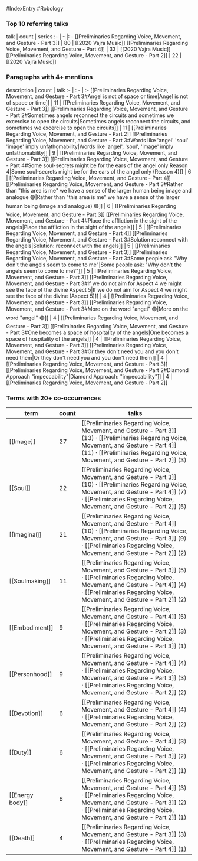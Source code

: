 #IndexEntry #Robology

### Top 10 referring talks
talk | count | series
:- | - |: -
[[Preliminaries Regarding Voice, Movement, and Gesture - Part 3]] | 80 | [[2020 Vajra Music]]
[[Preliminaries Regarding Voice, Movement, and Gesture - Part 4]] | 33 | [[2020 Vajra Music]]
[[Preliminaries Regarding Voice, Movement, and Gesture - Part 2]] | 22 | [[2020 Vajra Music]]

### Paragraphs with 4+ mentions
description | count | talk
:- | : - | :-
[[Preliminaries Regarding Voice, Movement, and Gesture - Part 3#Angel is not of space or time\|Angel is not of space or time]] | 11 | [[Preliminaries Regarding Voice, Movement, and Gesture - Part 3]]
[[Preliminaries Regarding Voice, Movement, and Gesture - Part 2#Sometimes angels reconnect the circuits and sometimes we excercise to open the circuits\|Sometimes angels reconnect the circuits, and sometimes we excercise to open the circuits]] | 11 | [[Preliminaries Regarding Voice, Movement, and Gesture - Part 2]]
[[Preliminaries Regarding Voice, Movement, and Gesture - Part 3#Words like 'angel' 'soul' 'image' imply unfathomability\|Words like 'angel', 'soul', 'image' imply unfathomability]] | 9 | [[Preliminaries Regarding Voice, Movement, and Gesture - Part 3]]
[[Preliminaries Regarding Voice, Movement, and Gesture - Part 4#Some soul-secrets might be for the ears of the angel only Reason 4\|Some soul-secrets might be for the ears of the angel only (Reason 4)]] | 6 | [[Preliminaries Regarding Voice, Movement, and Gesture - Part 4]]
[[Preliminaries Regarding Voice, Movement, and Gesture - Part 3#Rather than "this area is me" we have a sense of the larger human being image and analogue 🟢\|Rather than "this area is me" we have a sense of the larger human being (image and analogue) 🟢]] | 6 | [[Preliminaries Regarding Voice, Movement, and Gesture - Part 3]]
[[Preliminaries Regarding Voice, Movement, and Gesture - Part 4#Place the affliction in the sight of the angels\|Place the affliction in the sight of the angels]] | 5 | [[Preliminaries Regarding Voice, Movement, and Gesture - Part 4]]
[[Preliminaries Regarding Voice, Movement, and Gesture - Part 3#Solution reconnect with the angels\|Solution: reconnect with the angels]] | 5 | [[Preliminaries Regarding Voice, Movement, and Gesture - Part 3]]
[[Preliminaries Regarding Voice, Movement, and Gesture - Part 3#Some people ask "Why don't the angels seem to come to me"\|Some people ask: "Why don't the angels seem to come to me?"]] | 5 | [[Preliminaries Regarding Voice, Movement, and Gesture - Part 3]]
[[Preliminaries Regarding Voice, Movement, and Gesture - Part 3#If we do not aim for Aspect 4 we might see the face of the divine Aspect 5\|If we do not aim for Aspect 4 we might see the face of the divine (Aspect 5)]] | 4 | [[Preliminaries Regarding Voice, Movement, and Gesture - Part 3]]
[[Preliminaries Regarding Voice, Movement, and Gesture - Part 3#More on the word "angel" 🟢\|More on the word "angel" 🟢]] | 4 | [[Preliminaries Regarding Voice, Movement, and Gesture - Part 3]]
[[Preliminaries Regarding Voice, Movement, and Gesture - Part 3#One becomes a space of hospitality of the angels\|One becomes a space of hospitality of the angels]] | 4 | [[Preliminaries Regarding Voice, Movement, and Gesture - Part 3]]
[[Preliminaries Regarding Voice, Movement, and Gesture - Part 3#Or they don't need you and you don't need them\|Or they don't need you and you don't need them]] | 4 | [[Preliminaries Regarding Voice, Movement, and Gesture - Part 3]]
[[Preliminaries Regarding Voice, Movement, and Gesture - Part 2#Diamond Approach "impeccability"\|Diamond Approach: "impeccability"]] | 4 | [[Preliminaries Regarding Voice, Movement, and Gesture - Part 2]]

### Terms with 20+ co-occurrences
term | count | talks
-|-|-
[[Image]] | 27 | <span class="counts">[[Preliminaries Regarding Voice, Movement, and Gesture - Part 3]] (13) · [[Preliminaries Regarding Voice, Movement, and Gesture - Part 4]] (11) · [[Preliminaries Regarding Voice, Movement, and Gesture - Part 2]] (3)</span> 
[[Soul]] | 22 | <span class="counts">[[Preliminaries Regarding Voice, Movement, and Gesture - Part 3]] (10) · [[Preliminaries Regarding Voice, Movement, and Gesture - Part 4]] (7) · [[Preliminaries Regarding Voice, Movement, and Gesture - Part 2]] (5)</span> 
[[Imaginal]] | 21 | <span class="counts">[[Preliminaries Regarding Voice, Movement, and Gesture - Part 4]] (10) · [[Preliminaries Regarding Voice, Movement, and Gesture - Part 3]] (9) · [[Preliminaries Regarding Voice, Movement, and Gesture - Part 2]] (2)</span> 
[[Soulmaking]] | 11 | <span class="counts">[[Preliminaries Regarding Voice, Movement, and Gesture - Part 3]] (5) · [[Preliminaries Regarding Voice, Movement, and Gesture - Part 4]] (4) · [[Preliminaries Regarding Voice, Movement, and Gesture - Part 2]] (2)</span> 
[[Embodiment]] | 9 | <span class="counts">[[Preliminaries Regarding Voice, Movement, and Gesture - Part 4]] (5) · [[Preliminaries Regarding Voice, Movement, and Gesture - Part 2]] (3) · [[Preliminaries Regarding Voice, Movement, and Gesture - Part 3]] (1)</span> 
[[Personhood]] | 9 | <span class="counts">[[Preliminaries Regarding Voice, Movement, and Gesture - Part 4]] (4) · [[Preliminaries Regarding Voice, Movement, and Gesture - Part 3]] (3) · [[Preliminaries Regarding Voice, Movement, and Gesture - Part 2]] (2)</span> 
[[Devotion]] | 6 | <span class="counts">[[Preliminaries Regarding Voice, Movement, and Gesture - Part 4]] (4) · [[Preliminaries Regarding Voice, Movement, and Gesture - Part 2]] (2)</span> 
[[Duty]] | 6 | <span class="counts">[[Preliminaries Regarding Voice, Movement, and Gesture - Part 4]] (3) · [[Preliminaries Regarding Voice, Movement, and Gesture - Part 3]] (2) · [[Preliminaries Regarding Voice, Movement, and Gesture - Part 2]] (1)</span> 
[[Energy body]] | 6 | <span class="counts">[[Preliminaries Regarding Voice, Movement, and Gesture - Part 4]] (3) · [[Preliminaries Regarding Voice, Movement, and Gesture - Part 3]] (2) · [[Preliminaries Regarding Voice, Movement, and Gesture - Part 2]] (1)</span> 
[[Death]] | 4 | <span class="counts">[[Preliminaries Regarding Voice, Movement, and Gesture - Part 3]] (3) · [[Preliminaries Regarding Voice, Movement, and Gesture - Part 4]] (1)</span> 


